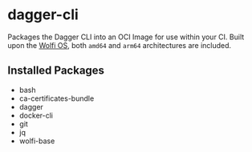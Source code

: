 # dagger-cli

Packages the Dagger CLI into an OCI Image for use within your CI. Built upon the [Wolfi OS](https://github.com/wolfi-dev/os), both `amd64` and `arm64` architectures are included.

## Installed Packages

- bash
- ca-certificates-bundle
- dagger
- docker-cli
- git
- jq
- wolfi-base
